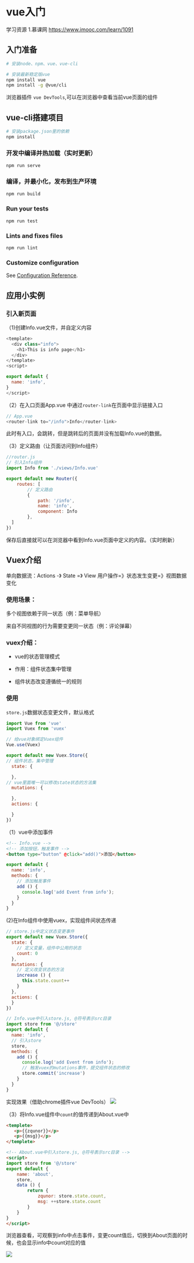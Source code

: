 # vue入门

学习资源 1.慕课网 https://www.imooc.com/learn/1091

## 入门准备
```bash
# 安装node、npm、vue、vue-cli

# 安装最新稳定版vue
npm install vue
npm install -g @vue/cli
```

浏览器插件 `vue DevTools`,可以在浏览器中查看当前vue页面的组件
## vue-cli搭建项目

```bash
# 安装package.json里的依赖
npm install
```

### 开发中编译并热加载（实时更新）
```
npm run serve
```

### 编译，并最小化，发布到生产环境
```
npm run build
```

### Run your tests
```
npm run test
```

### Lints and fixes files
```
npm run lint
```

### Customize configuration
See [Configuration Reference](https://cli.vuejs.org/config/).

## 应用小实例

### 引入新页面

（1)创建Info.vue文件，并自定义内容

```javascript
<template>
  <div class="info">
    <h1>This is info page</h1>
  </div>
</template>
<script>

export default {
  name: 'info',
}
</script>
```

（2）在入口页面App.vue 中通过`router-link`在页面中显示链接入口

```javascript
// App.vue
<router-link to="/info">Info</router-link>
```
此时有入口，会跳转，但是跳转后的页面并没有加载Info.vue的数据。

（3）定义路由（让页面访问到Info组件）

```javascript
//router.js
// 引入Info组件
import Info from './views/Info.vue'

export default new Router({
    routes: [
        // 定义路由
        {
            path: '/info',
            name: 'info',
            component: Info
        },
  ]
})
```
保存后直接就可以在浏览器中看到Info.vue页面中定义的内容。（实时刷新）

## Vuex介绍

单向数据流：Actions -》 State =》 View
用户操作=》状态发生变更=》视图数据变化

### 使用场景：

多个视图依赖于同一状态（例：菜单导航）

来自不同视图的行为需要变更同一状态（例：评论弹幕）



### vuex介绍：

- vue的状态管理模式

- 作用：组件状态集中管理

- 组件状态改变遵循统一的规则

### 使用

`store.js`数据状态变更文件，默认格式

```javascript
import Vue from 'vue'
import Vuex from 'vuex'

// 给vue对象绑定Vuex组件
Vue.use(Vuex)

export default new Vuex.Store({
// 组件状态，集中管理
  state: {

  },
// vue里面唯一可以修改state状态的方法集
  mutations: {

  },
  actions: {

  }
})
```

（1）vue中添加事件

```html
<!-- Info.vue -->
<!-- 添加按钮，触发事件 -->
<button type="button" @click="add()">添加</button>
```
```javascript
export default {
  name: 'info',
  methods: {
    // 添加触发事件
    add () {
      console.log('add Event from info');
    }
  }
}
```

(2)在Info组件中使用vuex，实现组件间状态传递

```javascript
// store.js中定义状态变更事件
export default new Vuex.Store({
  state: {
    // 定义变量，组件中公用的状态
    count: 0
  },
  mutations: {
    // 定义改变状态的方法
    increase () {
      this.state.count++
    }
  },
  actions: {
  }
})
```

```javascript
// Info.vue中引入store.js, @符号表示src目录
import store from '@/store'
export default {
  name: 'info',
  // 引入store
  store,
  methods: {
    add () {
      console.log('add Event from info');
      // 触发vuex的mutations事件，提交组件状态的修改
      store.commit('increase')
    }
  }
}
```

实现效果（借助chrome插件vue DevTools）
![](http://ww1.sinaimg.cn/large/005EgYNMly1g0se98lh7dj31rw0u0420.jpg)

（3）将Info.vue组件中`count`的值传递到About.vue中

```html
<templete>
   <p>{{zqunor}}</p>
   <p>{{msg}}</p>
</templete>

<!-- About.vue中引入store.js, @符号表示src目录 -->
<script>
import store from '@/store'
export default {
    name: 'about',
    store,
    data () {
        return {
            zqunor: store.state.count,
            msg: ++store.state.count
        }
    }
}
</script>
```

浏览器查看，可观察到info中点击事件，变更count值后，切换到About页面的时候，也会显示info中count对应的值

![](https://ws1.sinaimg.cn/large/005EgYNMly1g0sesoo2k1j322m0uedkr.jpg)
